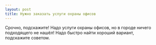 ```yaml
---
layout: post 
title: Нужно заказать услуги охраны офисов 
--- 
```

Срочно, подскажите! Надо услуги охраны офисов, но в городе ничего подходящего не нашёл! Надо быстро найти хороший вариант, подскажите советом.